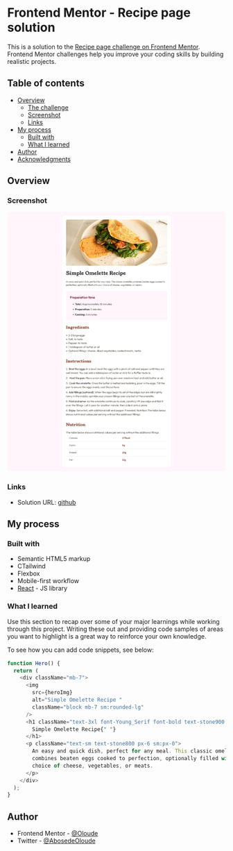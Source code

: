 # Frontend Mentor - Recipe page solution

This is a solution to the [Recipe page challenge on Frontend Mentor](https://www.frontendmentor.io/challenges/recipe-page-KiTsR8QQKm). Frontend Mentor challenges help you improve your coding skills by building realistic projects.

## Table of contents

- [Overview](#overview)
  - [The challenge](#the-challenge)
  - [Screenshot](#screenshot)
  - [Links](#links)
- [My process](#my-process)
  - [Built with](#built-with)
  - [What I learned](#what-i-learned)
- [Author](#author)
- [Acknowledgments](#acknowledgments)

## Overview

### Screenshot

![Preview](./public/preview.png)

### Links

- Solution URL: [github](https://www.github.com/oloude)

## My process

### Built with

- Semantic HTML5 markup
- CTailwind
- Flexbox
- Mobile-first workflow
- [React](https://reactjs.org/) - JS library

### What I learned

Use this section to recap over some of your major learnings while working through this project. Writing these out and providing code samples of areas you want to highlight is a great way to reinforce your own knowledge.

To see how you can add code snippets, see below:

```js
function Hero() {
  return (
    <div className="mb-7">
      <img
        src={heroImg}
        alt="Simple Omelette Recipe "
        className="block mb-7 sm:rounded-lg"
      />
      <h1 className="text-3xl font-Young_Serif font-bold text-stone900 mb-6 px-6 sm:px-0">
        Simple Omelette Recipe{" "}
      </h1>
      <p className="text-sm text-stone800 px-6 sm:px-0">
        An easy and quick dish, perfect for any meal. This classic omelette
        combines beaten eggs cooked to perfection, optionally filled with your
        choice of cheese, vegetables, or meats.
      </p>
    </div>
  );
}
```

## Author

- Frontend Mentor - [@Oloude](https://www.frontendmentor.io/profile/oloude)
- Twitter - [@AbosedeOloude](https://www.twitter.com/AbosedeOloude)
